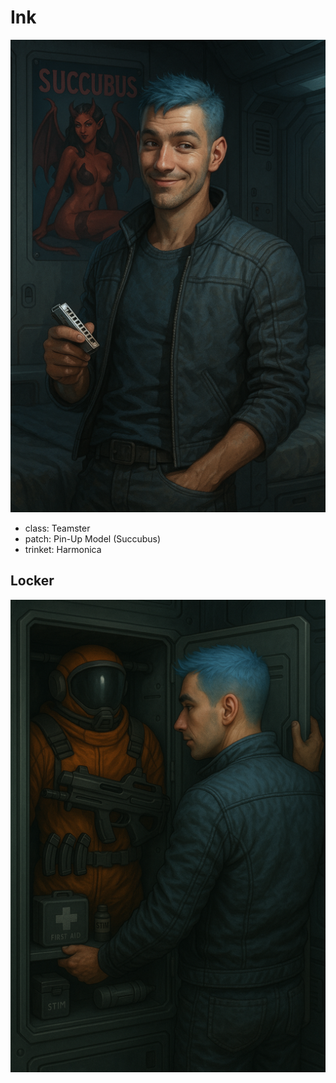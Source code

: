 # Ink

<div class="grid" markdown>

![Portrait](./ink.png)

<div markdown>

- class: Teamster
- patch: Pin-Up Model (Succubus)
- trinket: Harmonica

</div>
</div>

## Locker

![Locker](./ink-locker.png)
